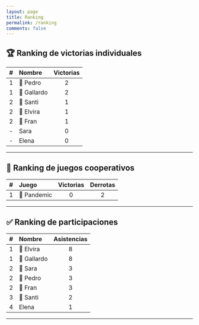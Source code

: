 ```yaml
---
layout: page
title: Ranking
permalink: /ranking
comments: false
---
```


## 🏆 Ranking de victorias individuales

| # | Nombre | Victorias |
|:--:|:------|:---------:|
| 1 | 🥇 Pedro  |     2     |
| 1 | 🥇 Gallardo |     2     |
| 2 | 🥈 Santi  |     1     |
| 2 | 🥈 Elvira |     1     |
| 2 | 🥈 Fran  |     1     |
| - | Sara |     0     |
| - | Elena  |     0     |


---

## 🎲 Ranking de juegos cooperativos

| # | Juego | Victorias |Derrotas |
|:--:|:------|:---------:|:---------:|
| 1 | 🥇 Pandemic  |     0     | 2 |

---

## ✅ Ranking de participaciones

| # | Nombre | Asistencias |
|:--:|:------|:---------:|
| 1 | 🥇 Elvira |     8    |
| 1 | 🥇 Gallardo |     8    |
| 2 | 🥈 Sara |     3     |
| 2| 🥈 Pedro  |     3    |
| 2| 🥈 Fran  |     3     |
| 3 | 🥉 Santi  |     2     |
| 4 | Elena  |     1     |

---
